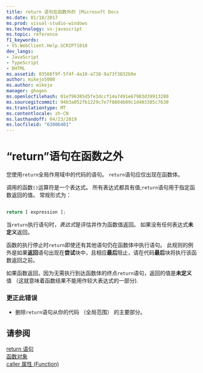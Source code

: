 ```yaml
---
title: return 语句在函数外的 |Microsoft Docs
ms.date: 01/18/2017
ms.prod: visual-studio-windows
ms.technology: vs-javascript
ms.topic: reference
f1_keywords:
- VS.WebClient.Help.SCRIPT1018
dev_langs:
- JavaScript
- TypeScript
- DHTML
ms.assetid: 03568f9f-5f4f-4a10-a738-9a73f3832b9e
author: mikejo5000
ms.author: mikejo
manager: ghogen
ms.openlocfilehash: 01ef96385d5fe3dccf14a7491e67983d39913280
ms.sourcegitcommit: 94b3a052fb1229c7e7f8804b09c1d403385c7630
ms.translationtype: MT
ms.contentlocale: zh-CN
ms.lasthandoff: 04/23/2019
ms.locfileid: "63006401"
---
```

# <a name="return-statement-outside-of-function"></a>“return”语句在函数之外
您使用`return`全局作用域中的代码的语句。 `return`语句应仅出现在函数体。  
  
 调用的函数`()`运算符是一个表达式。 所有表达式都具有值;`return`语句用于指定函数返回的值。 常规形式为：  
  
```js
  
return [ expression ];  
```  
  
 当`return`执行语句时，*表达式*是评估并作为函数值返回。 如果没有任何表达式**未定义**返回。  
  
 函数的执行停止时`return`即使还有其他语句仍在函数体中执行语句。 此规则的例外是如果**返回**语句出现在**尝试**块中，且相应**最后**阻止，请在代码**最后**块将执行该函数返回之前。  
  
 如果函数返回，因为无需执行到达函数体的终点`return`语句，返回的值是**未定义**值 （这就意味着函数结果不能用作较大表达式的一部分).  
  
### <a name="to-correct-this-error"></a>更正此错误  
  
- 删除`return`语句从你的代码 （全局范围） 的主要部分。  
  
## <a name="see-also"></a>请参阅  
 [return 语句](../../javascript/reference/return-statement-javascript.md)   
 [函数对象](../../javascript/reference/function-object-javascript.md)   
 [caller 属性 (Function)](../../javascript/reference/caller-property-function-javascript.md)